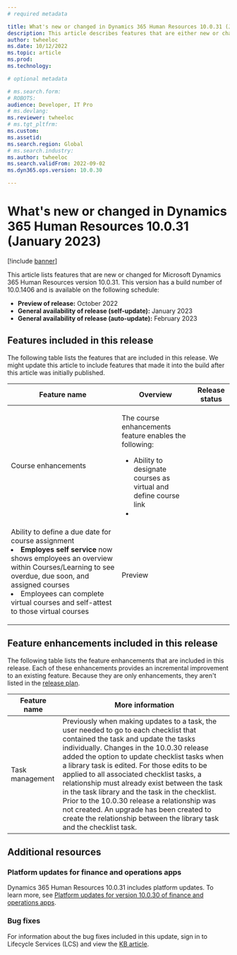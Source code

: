 ```yaml
---
# required metadata

title: What's new or changed in Dynamics 365 Human Resources 10.0.31 (January 2023)
description: This article describes features that are either new or changed in the Microsoft Dynamics 365 Human Resources version 10.0.31 preview release.
author: twheeloc
ms.date: 10/12/2022
ms.topic: article
ms.prod: 
ms.technology: 

# optional metadata

# ms.search.form: 
# ROBOTS: 
audience: Developer, IT Pro
# ms.devlang: 
ms.reviewer: twheeloc
# ms.tgt_pltfrm: 
ms.custom: 
ms.assetid: 
ms.search.region: Global
# ms.search.industry: 
ms.author: twheeloc
ms.search.validFrom: 2022-09-02 
ms.dyn365.ops.version: 10.0.30

---
```


# What's new or changed in Dynamics 365 Human Resources 10.0.31 (January 2023)

[!include [banner](../../includes/preview-banner.md)]

This article lists features that are new or changed for Microsoft Dynamics 365 Human Resources version 10.0.31. This version has a build number of 10.0.1406 and is 
available on the following schedule:

- **Preview of release:** October 2022
- **General availability of release (self-update):** January 2023
- **General availability of release (auto-update):** February 2023

## Features included in this release
The following table lists the features that are included in this release. We might update this article to include features that made it into the build after this 
article was initially published.

| Feature name | Overview | Release status |
|----|----|----|
|Course enhancements |<p>The course enhancements feature enables the following:</p><ul><li>Ability to designate courses as virtual and define course link</li><li> 
Ability to define a due date for course assignment</li><li>**Employes self service** now shows employees an overview within Courses/Learning to see overdue, due soon, and assigned courses</li><li>Employees can complete virtual courses and self-attest to those virtual courses</li></ul><p> |Preview|

## Feature enhancements included in this release

The following table lists the feature enhancements that are included in this release. Each of these enhancements provides an incremental improvement to an existing 
feature. Because they are only enhancements, they aren't listed in the [release plan](/dynamics365-release-plan/2021wave2/finance-operations/dynamics365-finance).

| Feature name | More information |
|--------------|------------------|
|Task management |Previously when making updates to a task, the user needed to go to each checklist that contained the task and update the tasks individually. Changes in the 10.0.30 release added the option to update checklist tasks when a library task is edited. For those edits to be applied to all associated checklist tasks, a relationship must already exist between the task in the task library and the task in the checklist. Prior to the 10.0.30 release a relationship was not created. An upgrade has been created to create the relationship between the library task and the checklist task.|


## Additional resources

### Platform updates for finance and operations apps

Dynamics 365 Human Resources 10.0.31 includes platform updates. To learn more, see [Platform updates for version 10.0.30 of finance and operations apps](../../fin-ops-core/dev-itpro/get-started/whats-new-platform-updates-10-0-31.md).

### Bug fixes

For information about the bug fixes included in this update, sign in to Lifecycle Services (LCS) and view the [KB article](https://fix.lcs.dynamics.com/Issue/Details?bugId=758525).
